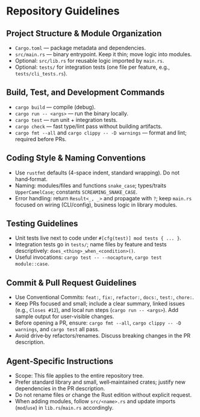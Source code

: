 # Repository Guidelines

## Project Structure & Module Organization
- `Cargo.toml` — package metadata and dependencies.
- `src/main.rs` — binary entrypoint. Keep it thin; move logic into modules.
- Optional: `src/lib.rs` for reusable logic imported by `main.rs`.
- Optional: `tests/` for integration tests (one file per feature, e.g., `tests/cli_tests.rs`).

## Build, Test, and Development Commands
- `cargo build` — compile (debug).
- `cargo run -- <args>` — run the binary locally.
- `cargo test` — run unit + integration tests.
- `cargo check` — fast type/lint pass without building artifacts.
- `cargo fmt --all` and `cargo clippy -- -D warnings` — format and lint; required before PRs.

## Coding Style & Naming Conventions
- Use `rustfmt` defaults (4-space indent, standard wrapping). Do not hand‑format.
- Naming: modules/files and functions `snake_case`; types/traits `UpperCamelCase`; constants `SCREAMING_SNAKE_CASE`.
- Error handling: return `Result<_, _>` and propagate with `?`; keep `main.rs` focused on wiring (CLI/config), business logic in library modules.

## Testing Guidelines
- Unit tests live next to code under `#[cfg(test)] mod tests { ... }`.
- Integration tests go in `tests/`; name files by feature and tests descriptively: `does_<thing>_when_<condition>()`.
- Useful invocations: `cargo test -- --nocapture`, `cargo test module::case`.

## Commit & Pull Request Guidelines
- Use Conventional Commits: `feat:`, `fix:`, `refactor:`, `docs:`, `test:`, `chore:`.
- Keep PRs focused and small; include a clear summary, linked issues (e.g., `Closes #12`), and local run steps (`cargo run -- <args>`). Add sample output for user-visible changes.
- Before opening a PR, ensure: `cargo fmt --all`, `cargo clippy -- -D warnings`, and `cargo test` all pass.
- Avoid drive‑by refactors/renames. Discuss breaking changes in the PR description.

## Agent‑Specific Instructions
- Scope: This file applies to the entire repository tree.
- Prefer standard library and small, well‑maintained crates; justify new dependencies in the PR description.
- Do not rename files or change the Rust edition without explicit request.
- When adding modules, follow `src/<name>.rs` and update imports (`mod`/`use`) in `lib.rs`/`main.rs` accordingly.

